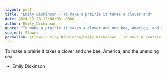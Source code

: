 ```yaml
---
layout: post
title: "Emily Dickinson - To make a prairie it takes a clover and"
date: 2024-12-28 12:00:00 -0000
author: Emily Dickinson
quote: "To make a prairie it takes a clover and one bee, America, and the unending sea."
subject: Flower
permalink: /Flower/Emily Dickinson/Emily Dickinson - To make a prairie it takes a clover and
---
```


To make a prairie it takes a clover and one bee, America, and the unending sea.

- Emily Dickinson
